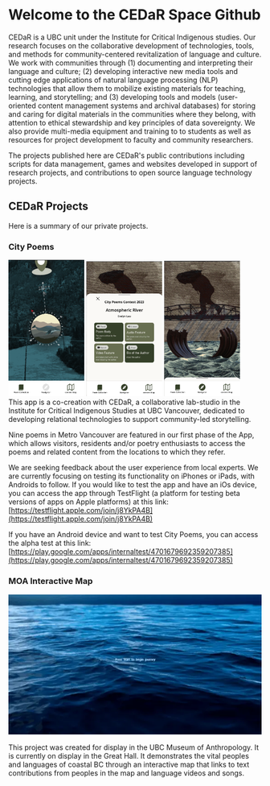 # Welcome to the CEDaR Space Github

CEDaR is a UBC unit under the Institute for Critical Indigenous studies. Our research focuses on the collaborative development of technologies, tools, and methods  for community-centered revitalization of language and culture. We work with communities through (1) documenting and interpreting their language and culture; (2) developing interactive new media tools and cutting edge applications of natural language processing (NLP) technologies that allow them to mobilize existing materials for teaching, learning, and storytelling; and (3) developing tools and models (user-oriented content management systems and archival databases) for storing and caring for digital materials in the communities where they belong, with attention to ethical stewardship and key principles of data sovereignty.  We also provide multi-media equipment and training to to students as well as resources for project development to faculty and community researchers.

The projects published here are CEDaR's public contributions including scripts for data management, games and websites developed in support of research projects, and contributions to open source language technology projects.

## CEDaR Projects
Here is a summary of our private projects.

### City Poems
<div class="grid cards" markdown>
<img src="assets/city_poems_navigator.png" width="30%">
<img src="assets/city_poems_widgets.png" width="30%">
<img src="assets/city_poems_image.png" width="30%">
</div>
This app is a co-creation with CEDaR, a collaborative lab-studio in the Institute for Critical Indigenous Studies at UBC Vancouver, dedicated to developing relational technologies to support community-led storytelling. 

Nine  poems in Metro Vancouver are featured in our first phase of the App, which allows visitors, residents and/or poetry enthusiasts to access the poems and related content from the locations to which they refer.

We are seeking feedback about the user experience from local experts. We are currently focusing on testing its functionality on iPhones or iPads, with Androids to follow. If you would like to test the app and have an iOs device, you can access the app through TestFlight (a platform for testing beta versions of apps on Apple platforms) at this link: [https://testflight.apple.com/join/j8YkPA4B](https://testflight.apple.com/join/j8YkPA4B)

If you have an Android device and want to test City Poems, you can access the alpha test at this link: [https://play.google.com/apps/internaltest/4701679692359207385](https://play.google.com/apps/internaltest/4701679692359207385)

### MOA Interactive Map

<img src="assets/moa.3c6dc06b31372b6eda6a.webp"></img>

This project was created for display in the UBC Museum of Anthropology. It is currently on display in the Great Hall. It demonstrates the vital peoples and languages of coastal BC through an interactive map that links to text contributions from peoples in the map and language videos and songs.

